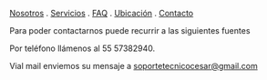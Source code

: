 [Nosotros](./nosotros.md) . [Servicios](./servicios.md) . [FAQ](FAQ.md) . [Ubicación](ubicacion.md) . [Contacto](./contacto.md)

Para poder contactarnos puede recurrir a las siguientes fuentes

Por teléfono llámenos al 55 57382940.

Vial mail enviemos su mensaje a soportetecnicocesar@gmail.com
